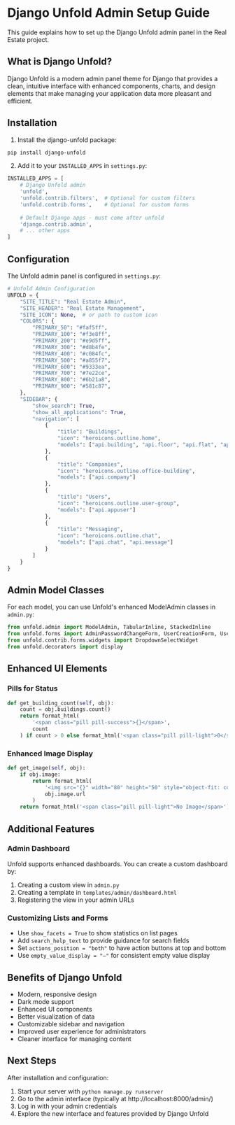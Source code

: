# Django Unfold Admin Setup Guide

This guide explains how to set up the Django Unfold admin panel in the Real Estate project.

## What is Django Unfold?

Django Unfold is a modern admin panel theme for Django that provides a clean, intuitive interface with enhanced components, charts, and design elements that make managing your application data more pleasant and efficient.

## Installation

1. Install the django-unfold package:

```bash
pip install django-unfold
```

2. Add it to your `INSTALLED_APPS` in `settings.py`:

```python
INSTALLED_APPS = [
    # Django Unfold admin
    'unfold',  
    'unfold.contrib.filters',  # Optional for custom filters
    'unfold.contrib.forms',    # Optional for custom forms
    
    # Default Django apps - must come after unfold
    'django.contrib.admin',
    # ... other apps
]
```

## Configuration

The Unfold admin panel is configured in `settings.py`:

```python
# Unfold Admin Configuration
UNFOLD = {
    "SITE_TITLE": "Real Estate Admin",
    "SITE_HEADER": "Real Estate Management",
    "SITE_ICON": None,  # or path to custom icon
    "COLORS": {
        "PRIMARY_50": "#faf5ff",
        "PRIMARY_100": "#f3e8ff",
        "PRIMARY_200": "#e9d5ff",
        "PRIMARY_300": "#d8b4fe",
        "PRIMARY_400": "#c084fc",
        "PRIMARY_500": "#a855f7",
        "PRIMARY_600": "#9333ea",
        "PRIMARY_700": "#7e22ce",
        "PRIMARY_800": "#6b21a8",
        "PRIMARY_900": "#581c87",
    },
    "SIDEBAR": {
        "show_search": True,
        "show_all_applications": True,
        "navigation": [
            {
                "title": "Buildings",
                "icon": "heroicons.outline.home",
                "models": ["api.building", "api.floor", "api.flat", "api.buildingimage"]
            },
            {
                "title": "Companies",
                "icon": "heroicons.outline.office-building",
                "models": ["api.company"]
            },
            {
                "title": "Users",
                "icon": "heroicons.outline.user-group",
                "models": ["api.appuser"]
            },
            {
                "title": "Messaging",
                "icon": "heroicons.outline.chat",
                "models": ["api.chat", "api.message"]
            }
        ]
    }
}
```

## Admin Model Classes

For each model, you can use Unfold's enhanced ModelAdmin classes in `admin.py`:

```python
from unfold.admin import ModelAdmin, TabularInline, StackedInline
from unfold.forms import AdminPasswordChangeForm, UserCreationForm, UserChangeForm
from unfold.contrib.forms.widgets import DropdownSelectWidget
from unfold.decorators import display
```

## Enhanced UI Elements

### Pills for Status

```python
def get_building_count(self, obj):
    count = obj.buildings.count()
    return format_html(
        '<span class="pill pill-success">{}</span>', 
        count
    ) if count > 0 else format_html('<span class="pill pill-light">0</span>')
```

### Enhanced Image Display

```python
def get_image(self, obj):
    if obj.image:
        return format_html(
            '<img src="{}" width="80" height="50" style="object-fit: cover; border-radius: 4px;" />', 
            obj.image.url
        )
    return format_html('<span class="pill pill-light">No Image</span>')
```

## Additional Features

### Admin Dashboard

Unfold supports enhanced dashboards. You can create a custom dashboard by:

1. Creating a custom view in `admin.py`
2. Creating a template in `templates/admin/dashboard.html`
3. Registering the view in your admin URLs

### Customizing Lists and Forms

- Use `show_facets = True` to show statistics on list pages
- Add `search_help_text` to provide guidance for search fields
- Set `actions_position = "both"` to have action buttons at top and bottom
- Use `empty_value_display = "—"` for consistent empty value display

## Benefits of Django Unfold

- Modern, responsive design
- Dark mode support
- Enhanced UI components
- Better visualization of data
- Customizable sidebar and navigation
- Improved user experience for administrators
- Cleaner interface for managing content

## Next Steps

After installation and configuration:

1. Start your server with `python manage.py runserver`
2. Go to the admin interface (typically at http://localhost:8000/admin/)
3. Log in with your admin credentials
4. Explore the new interface and features provided by Django Unfold
